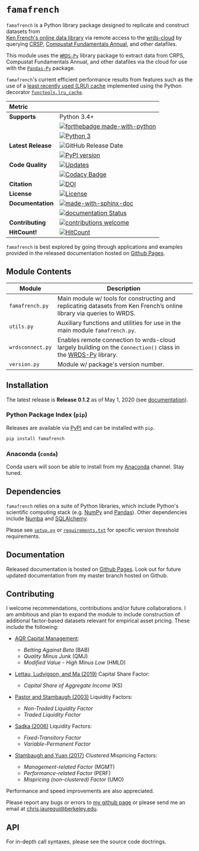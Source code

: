 # `famafrench`

`famafrench` is a Python library package designed to replicate and construct datasets from  
[Ken French's online data library](https://mba.tuck.dartmouth.edu/pages/faculty/ken.french/data_library.html) 
via remote access to the [wrds-cloud](https://wrds-www.wharton.upenn.edu/pages/support/getting-started/3-ways-use-wrds/#the-wrds-cloud)
by querying [CRSP](http://www.crsp.org/products/research-products/crsp-us-stock-databases), 
[Compustat Fundamentals Annual](https://wrds-web.wharton.upenn.edu/wrds/support/Data/_001Manuals%20and%20Overviews/_001Compustat/_001North%20America%20-%20Global%20-%20Bank/_000dataguide/index.cfm0), and other datafiles. 

This module uses the [`WRDS-Py`](https://github.com/wharton/wrds) library package to extract data from CRPS, Compustat Fundamentals Annual, and other datafiles via the cloud
for use with the [`Pandas-Py`](https://github.com/pandas-dev/pandas) package. 

`famafrench`'s current efficient performance results from features such as the use of a [least recently used (LRU) cache](https://medium.com/lambda-automotive/python-and-lru-cache-f812bbdcbb51) implemented using the Python decorator
[``functools.lru_cache``](https://github.com/python/cpython/blob/3.8/Lib/functools.py).

| Metric                     |                                                                                                                                                                                           |
| :------------------------- | :------------------------------------------------------------------------------------------------------------------------------------------------------------------                       |
| **Supports**               | Python 3.4+                                                                                                                                                                               | 
|                            | [![forthebadge made-with-python](http://ForTheBadge.com/images/badges/made-with-python.svg)](https://www.python.org/)                                                                     |                                             
|                            | [![Python 3](https://pyup.io/repos/github/christianjauregui/famafrench/python-3-shield.svg)](https://pyup.io/repos/github/christianjauregui/famafrench/)                                  |
| **Latest Release**         | ![GitHub Release Date](https://img.shields.io/github/release-date/christianjauregui/famafrench)                                                                                           |
|                            | [![PyPI version](https://d25lcipzij17d.cloudfront.net/badge.svg?id=py&type=6&v=0.1.2&x2=0)](https://pypi.org/project/famafrench/)                                                                                           |
| **Code Quality**           | [![Updates](https://pyup.io/repos/github/christianjauregui/famafrench/shield.svg)](https://pyup.io/repos/github/christianjauregui/famafrench/)                                            |
|                            | [![Codacy Badge](https://api.codacy.com/project/badge/Grade/a81ccb9c22144f6bbf7b25d6926c5217)](https://app.codacy.com/manual/christianjauregui/famafrench?utm_source=github.com&utm_medium=referral&utm_content=christianjauregui/famafrench&utm_campaign=Badge_Grade_Dashboard) |                                                                                                                                                                                          |
| **Citation**               | [![DOI](https://sandbox.zenodo.org/badge/doi/10.5072/zenodo.535216.svg)](https://sandbox.zenodo.org/record/535216#.XqyCqRNKhTY)                                                           |
| **License**                | [![License](https://img.shields.io/badge/License-Apache%202.0-blue.svg)](https://github.com/christianjauregui/famafrench/blob/master/LICENSE.txt)                                         |
| **Documentation**          | [![made-with-sphinx-doc](https://img.shields.io/badge/Made%20with-Sphinx-1f425f.svg)](https://www.sphinx-doc.org/)                                                                        |
|                            | [![documentation Status](https://img.shields.io/badge/Documentation-latest-brightgreen)](https://christianjauregui.github.io/famafrench/)                                                 |   
| **Contributing**           | [![contributions welcome](https://img.shields.io/badge/Contributions-welcome-brightgreen.svg?style=flat)](https://github.com/christianjauregui/famafrench/issues)                         |
| **HitCount!**              | [![HitCount](http://hits.dwyl.com/christianjauregui/famafrench.svg)](http://hits.dwyl.com/christianjauregui/famafrench)                                                                   |

`famafrench` is best explored by going through applications and examples provided in the released documentation hosted on [Github Pages](https://christianjauregui.github.io/famafrench/).

## Module Contents
| Module            | Description                                                                                                                                      |
| ----------------- | ------------------------------------------------------------------------------------------------------------------------------------------------ |
| `famafrench.py`   | Main module w/ tools for constructing and replicating datasets from Ken French’s online library via queries to WRDS.                             |
| `utils.py`        | Auxiliary functions and utilities for use in the main module `famafrench.py`.                                                                    |
| `wrdsconnect.py`  | Enables remote connection to wrds-cloud largely building on the ``Connection()`` class in the [WRDS-Py](https://pypi.org/project/wrds/) library. |
| `version.py`      | Module w/ package's version number.                                                                                                              |

## Installation
The latest release is **Release 0.1.2** as of May 1, 2020 (see [documentation](https://christianjauregui.github.io/famafrench/changes/changes.html#)).

### Python Package Index (`pip`)
Releases are available via [PyPI](https://pypi.org/project/famafrench/) and can be installed with `pip`.  
```bash
pip install famafrench
```
### Anaconda (`conda`)
Conda users will soon be able to install from my [Anaconda](https://anaconda.org/) channel. Stay tuned.

## Dependencies
`famafrench` relies on a suite of Python libraries, which include Python's scientific computing stack (e.g. [NumPy](https://numpy.org/) and [Pandas](https://pandas.pydata.org/)). Other dependencies include [Numba](http://numba.pydata.org/) and [SQLAlchemy](https://www.sqlalchemy.org/). 

Please see [``setup.py``](https://github.com/christianjauregui/famafrench/blob/master/setup.py) or [``requirements.txt``](https://github.com/christianjauregui/famafrench/blob/master/docs/requirements.txt) for specific version threshold requirements.

## Documentation
Released documentation is hosted on [Github Pages](https://christianjauregui.github.io/famafrench/). Look out for future updated documentation from my master branch hosted on Github.

## Contributing
I welcome recommendations, contributions and/or future collaborations. I am ambitious and plan to expand the module to include construction of additional factor-based datasets relevant for empirical asset pricing. These include the following:

-   [AQR Capital Management](https://www.aqr.com/library/data-sets): 

    -   *Betting Against Beta* (BAB)
    -   *Quality Minus Junk* (QMJ)
    -   *Modified Value - High Minus Low* (HMLD)

-   [Lettau, Ludvigson, and Ma (2019)](https://onlinelibrary.wiley.com/doi/abs/10.1111/jofi.12772) Capital Share Factor:   
 
    -   *Capital Share of Aggregate Income* (KS)

-   [Pastor and Stambaugh (2003)](https://faculty.chicagobooth.edu/-/media/faculty/lubos-pastor/data/liq_data_1962_2019.txt) Liquidity Factors: 
 
    -   *Non-Traded Liquidity Factor*
    -   *Traded Liquidity Factor*

-   [Sadka (2006)](https://drive.google.com/file/d/1hTnBk7uasanA3x1gRFBNg6hFE1A0JJEO/view) Liquidity Factors:

    -   *Fixed-Transitory Factor*
    -   *Variable-Permanent Factor*

-   [Stambaugh and Yuan (2017)](https://academic.oup.com/rfs/article/30/4/1270/2965095) *Clustered* Mispricing Factors: 
 
    -   *Management-related Factor* (MGMT)
    -   *Performance-related Factor* (PERF)
    -   *Mispricing (non-clustered) Factor* (UMO)
    

Performance and speed improvements are also appreciated. 

Please report any bugs or errors to [my github page](https://github.com/christianjauregui/famafrench/issues) or please send me an email at chris.jauregui@berkeley.edu.  

## API
For in-depth call syntaxes, please see the source code doctrings. 